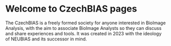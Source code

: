 # Welcome to CzechBIAS pages

The CzechBIAS is a freely formed society for anyone interested in BioImage Analysis, with the aim to associate BioImage Analysts so they can discuss and share experiences and tools. It was created in 2023 with the ideology of NEUBIAS and its successor in mind.

```{tableofcontents}
```